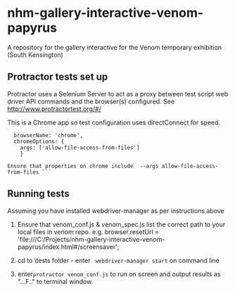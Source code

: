 # nhm-gallery-interactive-venom-papyrus

A repository for the gallery interactive for the Venom temporary exhibition (South Kensington)

## Protractor tests set up

Protractor uses a Selenium Server to act as a proxy between test script web driver API commands and the browser(s) configured.
See http://www.protractortest.org/#/

This is a Chrome app so test configuration uses directConnect for speed.

```capabilities: {
  browserName: 'chrome',
  chromeOptions: {
    args: ['allow-file-access-from-files']
    }

Ensure that properties on chrome include  --args allow-file-access-from-files ```
```
## Running tests

Assuming you have installed webdriver-manager as per instructions above
1. Ensure that venom_conf.js & venom_spec.js list the correct path to your local files in venom repo.
e.g. 
browser.resetUrl = 'file:///C:/Projects/nhm-gallery-interactive-venom-papyrus/index.html#/screensaver';

2. cd to \tests folder - enter ``` webdriver-manager start``` on command line
3. enter```protractor venom_conf.js``` to run on screen and output results as "...F.." to terminal window.
